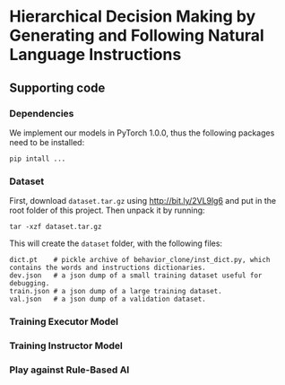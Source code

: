 # Hierarchical Decision Making by Generating and Following Natural Language Instructions
## Supporting code

### Dependencies
We implement our models in PyTorch 1.0.0, thus the following packages need to be installed:
```
pip intall ...
```



### Dataset
First, download `dataset.tar.gz` using http://bit.ly/2VL9lg6 and put in the root folder of this project. Then unpack it by running: 
```
tar -xzf dataset.tar.gz
```
This will create the `dataset` folder, with the following files:
```
dict.pt    # pickle archive of behavior_clone/inst_dict.py, which contains the words and instructions dictionaries.
dev.json   # a json dump of a small training dataset useful for debugging.
train.json # a json dump of a large training dataset.
val.json   # a json dump of a validation dataset.
```


### Training Executor Model


### Training Instructor Model

### Play against Rule-Based AI

